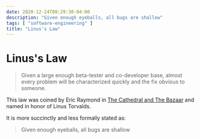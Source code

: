 ```yaml
---
date: 2020-12-24T08:29:30-04:00
description: "Given enough eyeballs, all bugs are shallow"
tags: [ "software-engineering" ]
title: "Linus's Law"
---
```


# Linus's Law

> Given a large enough beta-tester and co-developer base, almost every problem will be characterized quickly and the fix obvious to someone.

This law was coined by Eric Raymond in [The Cathedral and The Bazaar](https://monoskop.org/images/e/e0/Raymond_Eric_S_The_Cathedral_and_the_Bazaar_rev_ed.pdf) and named in honor of Linus Torvalds.

It is more succinctly and less formally stated as:

> Given enough eyeballs, all bugs are shallow
